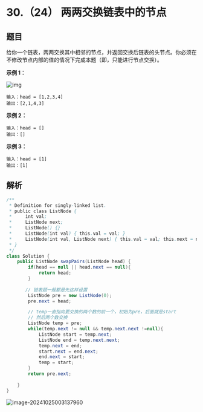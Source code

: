 # 30.（24） 两两交换链表中的节点

## 题目

给你一个链表，两两交换其中相邻的节点，并返回交换后链表的头节点。你必须在不修改节点内部的值的情况下完成本题（即，只能进行节点交换）。

 

**示例 1：**

![img](https://panger-1330565050.cos.ap-beijing.myqcloud.com/202410250030969.jpeg)

```
输入：head = [1,2,3,4]
输出：[2,1,4,3]
```

**示例 2：**

```
输入：head = []
输出：[]
```

**示例 3：**

```
输入：head = [1]
输出：[1]
```

## 解析

```java
/**
 * Definition for singly-linked list.
 * public class ListNode {
 *     int val;
 *     ListNode next;
 *     ListNode() {}
 *     ListNode(int val) { this.val = val; }
 *     ListNode(int val, ListNode next) { this.val = val; this.next = next; }
 * }
 */
class Solution {
    public ListNode swapPairs(ListNode head) {
        if(head == null || head.next == null){
            return head;
        }
      
       // 链表题一般都是先这样设置
        ListNode pre = new ListNode(0);
        pre.next = head;

        // temp一直指向要交换的两个数的前一个，初始为pre，后面就是start
        // 然后两个数交换
        ListNode temp = pre;
        while(temp.next != null && temp.next.next !=null){
            ListNode start = temp.next;
            ListNode end = temp.next.next;
            temp.next = end;
            start.next = end.next;
            end.next = start;
            temp = start;
        }
        return pre.next;
        
    }
}
```

![image-20241025003137960](https://panger-1330565050.cos.ap-beijing.myqcloud.com/202410250031181.png)